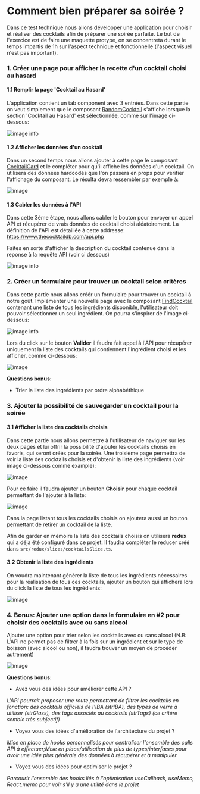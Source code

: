 # Comment bien préparer sa soirée ?

Dans ce test technique nous allons développer une application pour choisir et réaliser des cocktails afin de préparer une soirée parfaite.
Le but de l'exercice est de faire une maquette protype, on se concentreta durant le temps impartis de 1h sur l'aspect technique et fonctionnelle (l'aspect visuel n'est pas important).


### 1. Créer une page pour afficher la recette d'un cocktail choisi au hasard

#### 1.1 Remplir la page 'Cocktail au Hasard'

L'application contient un tab component avec 3 entrées. Dans cette partie on veut simplement que le composant [RandomCocktail](/src/components/1_RandomCocktail/index.tsx) s'affiche lorsque la section 'Cocktail au Hasard' est sélectionnée, comme sur l'image ci-dessous:

![image info](./screenshots/1-1-RandomCocktail.png)

#### 1.2 Afficher les données d'un cocktail

Dans un second temps nous allons ajouter à cette page le composant [CocktailCard](/src/components/CocktailCard/index.tsx) et le compléter pour qu'il affiche les données d'un cocktail.
On utilisera des données hardcodés que l'on passera en props pour vérifier l'affichage du composant.
Le résulta devra ressembler par exemple à:

![image](./screenshots/1-2-Cocktail-card.png)


#### 1.3 Cabler les données à l'API

Dans cette 3ème étape, nous allons cabler le bouton pour envoyer un appel API et récupérer de vrais données de cocktail choisi aléatoirement.
La définition de l'API est détaillée à cette addresse: https://www.thecocktaildb.com/api.php

Faites en sorte d'afficher la description du cocktail contenue dans la reponse à la requête API (voir ci dessous)

![image info](./screenshots/1-RandomCocktail_result.png)

### 2. Créer un formulaire pour trouver un cocktail selon critères

Dans cette partie nous allons créér un formulaire pour trouver un cocktail à notre goût. Implémenter une nouvelle page avec le composant [FindCocktail](/src/components/2_FindCocktail/index.tsx) contenant une liste de tous les ingrédients disponible, l'utilisateur doit pouvoir sélectionner un seul ingrédient. On pourra s'inspirer de l'image ci-dessous:

![image info](./screenshots/2-FormulaireCocktail.png)

Lors du click sur le bouton **Valider** il faudra fait appel à l'API pour récupérer uniquement la liste des cocktails qui contiennent l'ingrédient choisi et les afficher, comme ci-dessous:

![image](./screenshots/2-FormulaireCocktail_result.png)

**Questions bonus:**
* Trier la liste des ingrédients par ordre alphabéthique

### 3. Ajouter la possibilité de sauvegarder un cocktail pour la soirée

#### 3.1 Afficher la liste des cocktails choisis

Dans cette partie nous allons permettre à l'utilisateur de naviguer sur les deux pages et lui offrir la possibilité d'ajouter les cocktails choisis en favoris, qui seront créés pour la soirée. Une troisième page permettra de voir la liste des cocktails choisis et d'obtenir la liste des ingrédients (voir image ci-dessous comme example):

![image](./screenshots/3-ListCocktails_result.png)

Pour ce faire il faudra ajouter un bouton **Choisir** pour chaque cocktail permettant de l'ajouter à la liste:

![image](./screenshots/3-Cocktail_with_button.png)

Dans la page listant tous les cocktails choisis on ajoutera aussi un bouton permettant de retirer un cocktail de la liste.

Afin de garder en mémoire la liste des cocktails choisis on utilisera **redux** qui a déjà été configuré dans ce projet. Il faudra compléter le reducer créé dans `src/redux/slices/cocktailsSlice.ts`.

#### 3.2 Obtenir la liste des ingrédients

On voudra maintenant générer la liste de tous les ingrédients nécessaires pour la réalisation de tous ces cocktails, ajouter un bouton qui affichera lors du click la liste de tous les ingrédients:

![image](./screenshots/3-ListCocktails_with_ingredients.png)


### 4. Bonus: Ajouter une option dans le formulaire en #2 pour choisir des cocktails avec ou sans alcool

Ajouter une option pour trier selon les cocktails avec ou sans alcool (N.B: L'API ne permet pas de filtrer à la fois sur un ingrédient et sur le type de boisson (avec alcool ou non), il faudra trouver un moyen de procéder autrement)

![image](./screenshots/2-FormulaireCocktail_option_alcool.png)

**Questions bonus:**
* Avez vous des idées pour améliorer cette API ?  

*L'API pourrait proposer une route permettant de filtrer les cocktails en fonction: des cocktails officiels de l'IBA (strIBA), des types de verre à utiliser (strGlass), des tags associés au cocktails (strTags) (ce critère semble très subjectif)*
* Voyez vous des idées d'amélioration de l'architecture du projet ?  

*Mise en place de hooks personnalisés pour centraliser l'ensemble des calls API à effectuer;Mise en place/utilisation de plus de types/interfaces pour avoir une idée plus générale des données à récupérer et à manipuler*
* Voyez vous des idées pour optimiser le projet ?  

*Parcourir l'ensemble des hooks liés à l'optimisation useCallback, useMemo, React.memo pour voir s'il y a une utilité dans le projet*

